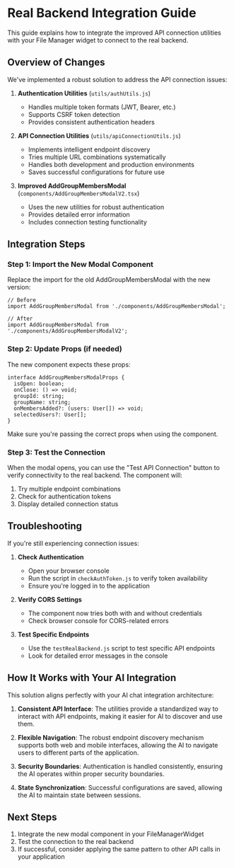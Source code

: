 # Real Backend Integration Guide

This guide explains how to integrate the improved API connection utilities with your File Manager widget to connect to the real backend.

## Overview of Changes

We've implemented a robust solution to address the API connection issues:

1. **Authentication Utilities** (`utils/authUtils.js`)
   - Handles multiple token formats (JWT, Bearer, etc.)
   - Supports CSRF token detection
   - Provides consistent authentication headers

2. **API Connection Utilities** (`utils/apiConnectionUtils.js`)
   - Implements intelligent endpoint discovery
   - Tries multiple URL combinations systematically
   - Handles both development and production environments
   - Saves successful configurations for future use

3. **Improved AddGroupMembersModal** (`components/AddGroupMembersModalV2.tsx`)
   - Uses the new utilities for robust authentication
   - Provides detailed error information
   - Includes connection testing functionality

## Integration Steps

### Step 1: Import the New Modal Component

Replace the import for the old AddGroupMembersModal with the new version:

```tsx
// Before
import AddGroupMembersModal from './components/AddGroupMembersModal';

// After
import AddGroupMembersModal from './components/AddGroupMembersModalV2';
```

### Step 2: Update Props (if needed)

The new component expects these props:

```tsx
interface AddGroupMembersModalProps {
  isOpen: boolean;
  onClose: () => void;
  groupId: string;
  groupName: string;
  onMembersAdded?: (users: User[]) => void;
  selectedUsers?: User[];
}
```

Make sure you're passing the correct props when using the component.

### Step 3: Test the Connection

When the modal opens, you can use the "Test API Connection" button to verify connectivity to the real backend. The component will:

1. Try multiple endpoint combinations
2. Check for authentication tokens
3. Display detailed connection status

## Troubleshooting

If you're still experiencing connection issues:

1. **Check Authentication**
   - Open your browser console
   - Run the script in `checkAuthToken.js` to verify token availability
   - Ensure you're logged in to the application

2. **Verify CORS Settings**
   - The component now tries both with and without credentials
   - Check browser console for CORS-related errors

3. **Test Specific Endpoints**
   - Use the `testRealBackend.js` script to test specific API endpoints
   - Look for detailed error messages in the console

## How It Works with Your AI Integration

This solution aligns perfectly with your AI chat integration architecture:

1. **Consistent API Interface**: The utilities provide a standardized way to interact with API endpoints, making it easier for AI to discover and use them.

2. **Flexible Navigation**: The robust endpoint discovery mechanism supports both web and mobile interfaces, allowing the AI to navigate users to different parts of the application.

3. **Security Boundaries**: Authentication is handled consistently, ensuring the AI operates within proper security boundaries.

4. **State Synchronization**: Successful configurations are saved, allowing the AI to maintain state between sessions.

## Next Steps

1. Integrate the new modal component in your FileManagerWidget
2. Test the connection to the real backend
3. If successful, consider applying the same pattern to other API calls in your application
